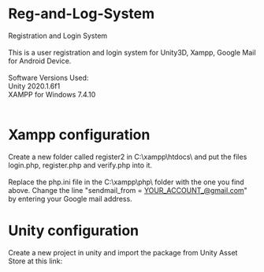# Reg-and-Log-System
Registration and Login System <br>
 <br>
This is a user registration and login system for Unity3D, Xampp, Google Mail for Android Device. <br>
 <br>
Software Versions Used: <br>
Unity 2020.1.6f1 <br>
XAMPP for Windows 7.4.10 <br>
 <br>
# Xampp configuration
Create a new folder called register2 in C:\xampp\htdocs\ and put the files login.php, register.php and verify.php into it. <br>
 <br>
 Replace the php.ini file in the C:\xampp\php\ folder with the one you find above. 
 Change the line "sendmail_from = YOUR_ACCOUNT_@gmail.com" by entering your Google mail address.
 <br>
 # Unity configuration
Create a new project in unity and import the package from Unity Asset Store at this link: <br>
 <br>
